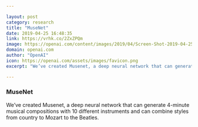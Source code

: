 ```yaml
---

layout: post
category: research
title: "MuseNet"
date: 2019-04-25 16:48:35
link: https://vrhk.co/2ZxZPQm
image: https://openai.com/content/images/2019/04/Screen-Shot-2019-04-25-at-7.37.40-AM-1.png
domain: openai.com
author: "OpenAI"
icon: https://openai.com/assets/images/favicon.png
excerpt: "We’ve created Musenet, a deep neural network that can generate 4-minute musical compositions with 10 different instruments and can combine styles from country to Mozart to the Beatles."

---
```


### MuseNet

We’ve created Musenet, a deep neural network that can generate 4-minute musical compositions with 10 different instruments and can combine styles from country to Mozart to the Beatles.